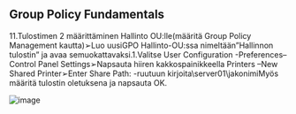 ## Group Policy Fundamentals ##


11.Tulostimen 2 määrittäminen Hallinto OU:lle(määritä Group Policy Management kautta)➢Luo uusiGPO Hallinto-OU:ssa nimeltään”Hallinnon tulostin” ja avaa semuokattavaksi.1.Valitse User Configuration -Preferences–Control Panel Settings➢Napsauta hiiren kakkospainikkeella Printers –New Shared Printer➢Enter Share Path: -ruutuun kirjoita\\server01\jakonimiMyös määritä tulostin oletuksena ja napsauta OK. 

![image](https://user-images.githubusercontent.com/19546253/236426191-48d32e1c-45ac-4d9e-9161-33e0ec031409.png)


